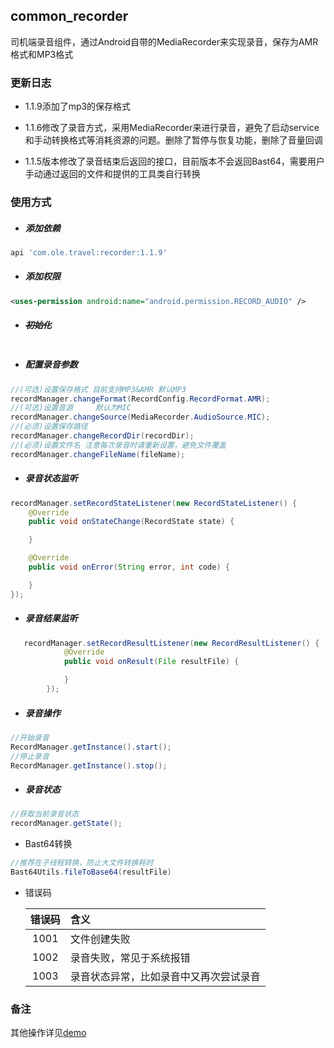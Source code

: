 ## **common_recorder**

司机端录音组件，通过Android自带的MediaRecorder来实现录音，保存为AMR格式和MP3格式

### 更新日志

- 1.1.9添加了mp3的保存格式

- 1.1.6修改了录音方式，采用MediaRecorder来进行录音，避免了启动service和手动转换格式等消耗资源的问题。删除了暂停与恢复功能，删除了音量回调
- 1.1.5版本修改了录音结束后返回的接口，目前版本不会返回Bast64，需要用户手动通过返回的文件和提供的工具类自行转换

### 使用方式

- ##### 添加依赖

```groovy
api 'com.ole.travel:recorder:1.1.9'
```

- ##### 添加权限

```xml
<uses-permission android:name="android.permission.RECORD_AUDIO" />
```

- ##### ~~初始化~~

```java

```

- ##### 配置录音参数


```java
//(可选)设置保存格式 目前支持MP3&AMR 默认MP3
recordManager.changeFormat(RecordConfig.RecordFormat.AMR);
//(可选)设置音源     默认为MIC
recordManager.changeSource(MediaRecorder.AudioSource.MIC);
//(必须)设置保存路径
recordManager.changeRecordDir(recordDir);
//(必须)设置文件名 注意每次录音时请重新设置，避免文件覆盖
recordManager.changeFileName(fileName);
```

- ##### 录音状态监听

```java
recordManager.setRecordStateListener(new RecordStateListener() {
    @Override
    public void onStateChange(RecordState state) {

    }

    @Override
    public void onError(String error, int code) {

    }
});
```

- ##### 录音结果监听

```java
   recordManager.setRecordResultListener(new RecordResultListener() {
            @Override
            public void onResult(File resultFile) {

            }
        });
```

- ##### 录音操作

```java
//开始录音
RecordManager.getInstance().start();
//停止录音
RecordManager.getInstance().stop();
```

- ##### 录音状态

```java
//获取当前录音状态
recordManager.getState();
```
- Bast64转换

```java
//推荐在子线程转换，防止大文件转换耗时
Bast64Utils.fileToBase64(resultFile)
```

- 错误码

  | 错误码 | 含义                                   |
  | :----: | :------------------------------------- |
  |  1001  | 文件创建失败                           |
  |  1002  | 录音失败，常见于系统报错               |
  |  1003  | 录音状态异常，比如录音中又再次尝试录音 |

### 备注

其他操作详见[demo](https://gitlab.olafuwu.com/ole-terminal/ole-arc/android/common_recorder)